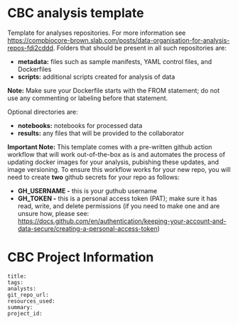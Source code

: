 # CBC analysis template

Template for analyses repositories. For more information see https://compbiocore-brown.slab.com/posts/data-organisation-for-analysis-repos-fdi2cddd. Folders that should be present in all such repositories are:

 * **metadata:** files such as sample manifests, YAML control files, and Dockerfiles 
 * **scripts:** additional scripts created for analysis of data

**Note:** Make sure your Dockerfile starts with the FROM statement; do not use any commenting or labeling before that statement. 

Optional directories are:

 * **notebooks:** notebooks for processed data
 * **results:** any files that will be provided to the collaborator

**Important Note:** This template comes with a pre-written github action workflow that will work out-of-the-box as is and automates the process of updating docker images for your analysis, pubishing these updates, and image versioning. To ensure this workflow works for your new repo, you will need to create **two** github secrets for your repo as follows:

* **GH_USERNAME -** this is your guthub username
* **GH_TOKEN -** this is a personal access token (PAT); make sure it has read, write, and delete permissions (if you need to make one and are unsure how, please see:  https://docs.github.com/en/authentication/keeping-your-account-and-data-secure/creating-a-personal-access-token) 

# CBC Project Information

```
title:
tags:
analysts:
git_repo_url:
resources_used:
summary:
project_id:
```
